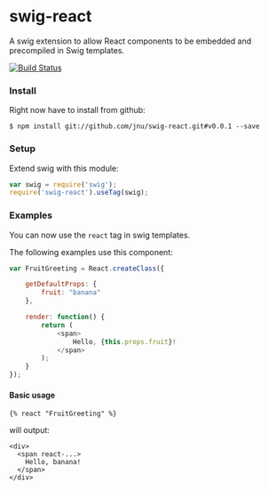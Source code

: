swig-react
===

A swig extension to allow React components to be embedded and precompiled in
Swig templates.

[![Build Status](https://travis-ci.org/jnu/swig-react.svg?branch=master)](https://travis-ci.org/jnu/swig-react)

### Install
Right now have to install from github:

```
$ npm install git://github.com/jnu/swig-react.git#v0.0.1 --save
```

### Setup
Extend swig with this module:

```javascript
var swig = require('swig');
require('swig-react').useTag(swig);
```

### Examples
You can now use the `react` tag in swig templates.

The following examples use this component:

```javascript
var FruitGreeting = React.createClass({

    getDefaultProps: {
        fruit: "banana"
    },

    render: function() {
        return (
            <span>
                Hello, {this.props.fruit}!
            </span>
        );
    }
});
```

#### Basic usage

```
{% react "FruitGreeting" %}
```

will output:

```
<div>
  <span react-...>
    Hello, banana!
  </span>
</div>
```